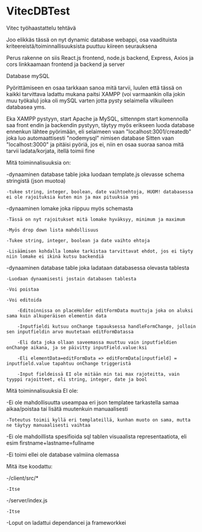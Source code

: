 # VitecDBTest
Vitec työhaastattelu tehtävä

Joo elikkäs tässä on nyt dynamic database webappi, osa vaadituista kriteereistä/toiminnallisuuksista puuttuu kiireen seurauksena

Perus rakenne on siis React.js frontend, node.js backend, Express, Axios ja cors linkkaamaan frontend ja backend ja server 

Database mySQL 

Pyörittämiseen en osaa tarkkaan sanoa mitä tarvii, luulen että tässä on kaikki tarvittava ladattu mukana paitsi XAMPP (voi varmaankin olla jokin muu työkalu) joka oli
mySQL varten jotta pysty selaimella vilkuileen databasea yms.

Eka XAMPP pystyyn, start Apache ja MySQL, sittennpm start komennolla saa front endin ja backendin pystyyn, täytyy myös erikseen luoda database ennenkun lähtee pyörimään, eli selaimeen vaan "localhost:3001/createdb" joka luo automaattisesti "nodemysql" nimisen database
Sitten vaan "localhost:3000" ja pitäisi pyöriä, jos ei, niin en osaa suoraa sanoa mitä tarvii ladata/korjata, itellä toimii fine

Mitä toiminnalisuuksia on:

-dynaaminen database table joka luodaan template.js olevasse schema stringistä (json muotoa)

    -tukee string, integer, boolean, date vaihtoehtoja, HUOM! databasessa ei ole rajoituksia kuten min ja max pituuksia yms
    
-dynaaminen lomake joka riippuu myös schemasta

    -Tässä on nyt rajoitukset mitä lomake hyväksyy, minimum ja maximum
    
    -Myös drop down lista mahdollisuus 
    
    -Tukee string, integer, boolean ja date vaihto ehtoja
    
    -Lisäämisen kohdalla lomake tarkistaa tarvittavat ehdot, jos ei täyty niin lomake ei ikinä kutsu backendiä
    
-dynaaminen database table joka ladataan databasessa olevasta tablesta

    -Luodaan dynaamisesti jostain databasen tablesta
    
    -Voi poistaa
    
    -Voi editoida
    
        -Editoinnissa on placeHolder editFormData muuttuja joka on aluksi sama kuin alkuperäisen elementin data
        
        -Inputfieldi kutsuu onChange tapauksessa handleFormChange, jolloin sen inputfieldin arvo muutetaan editFormDatassa
        
        -Eli data joka ollaan saveemassa muuttuu vain inputfieldien onChange aikana, ja se päivitty inputField.value:ksi
        
        -Eli elementData=editFormData => editFormData[inputfield] = inputfield.value tapahtuu onChange triggeristä
        
        -Input fieldeissä EI ole mitään min tai max rajoteitta, vain tyyppi rajoitteet, eli string, integer, date ja bool
    

Mitä toiminnalisuuksia EI ole:

-Ei ole mahdollisuutta useampaa eri json templatee tarkastella samaa aikaa/poistaa tai lisätä muutenkuin manuaalisesti

    -Toteutus toimii kyllä eri templateillä, kunhan muoto on sama, mutta ne täytyy manuaalisesti vaihtaa
    
-Ei ole mahdoillista spesifioida sql tablen visuaalista representaatiota, eli esim firstname+lastname=fullname

-Ei toimi ellei ole database valmiina olemassa

Mitä itse koodattu:

-/client/src/*

    -Itse
    
-/server/index.js

    -Itse
    
-Loput on ladattui dependancei ja frameworkkei
